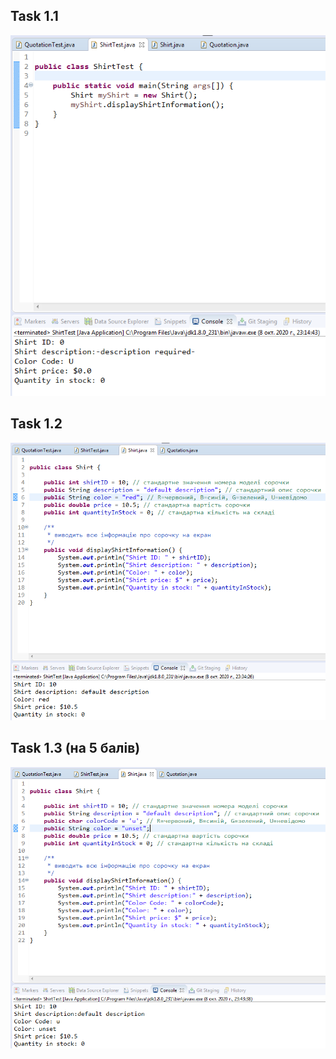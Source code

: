 Task 1.1
---
![1.1](https://github.com/ppc-ntu-khpi/34-first-lab-coldbeatz/blob/master/Solution/task1.1.png)

Task 1.2
---
![1.2](https://github.com/ppc-ntu-khpi/34-first-lab-coldbeatz/blob/master/Solution/task1.2.png)

Task 1.3 (на 5 балів)
---
![5](https://github.com/ppc-ntu-khpi/34-first-lab-coldbeatz/blob/master/Solution/task1.3.png)
